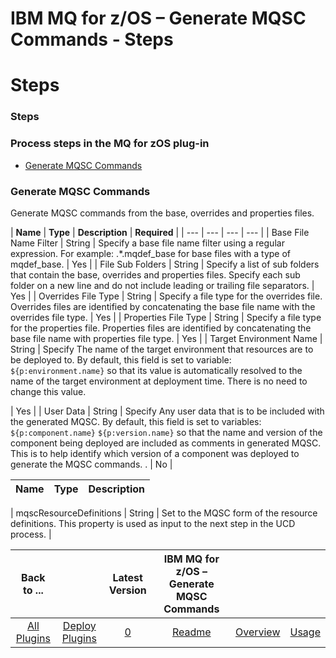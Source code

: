 
IBM MQ for z/OS – Generate MQSC Commands - Steps
================================================

# Steps



### Steps




 



### Process steps in the MQ for zOS plug-in


* [Generate MQSC Commands](#generate_mqsc_commands)





### Generate MQSC Commands


Generate MQSC commands from the base, overrides and properties files.









| 
**Name** | **Type** | **Description** | **Required** |
| --- | --- | --- | --- |
| Base File Name Filter | String | 
Specify a base file name filter using a regular expression. For example: .*.mqdef\_base for base files with a type of 
mqdef\_base.
  | Yes |
| File Sub Folders | String | Specify a list of sub folders that contain the base, overrides and 
properties files. Specify each sub folder on a new line and do not include leading or trailing file separators.
  | Yes 
|
| Overrides File Type | String | Specify a file type for the overrides file. Overrides files are identified by 
concatenating the base file name with the overrides file type.
  | Yes |
| Properties File Type | String | Specify a 
file type for the properties file. Properties files are identified by concatenating the base file name with properties 
file type.
  | Yes |
| Target Environment Name | String | Specify The name of the target environment that resources are 
to be deployed to. By default, this field is set to variable: ``${p:environment.name}`` so that its value is 
automatically resolved to the name of the target environment at deployment time. There is no need to change this value.

  | Yes |
| User Data | String | Specify Any user data that is to be included with the generated MQSC. By default, this
 field is set to variables: ``${p:component.name}`` ``${p:version.name}`` so that the name and version of the component 
being deployed are included as comments in generated MQSC. This is to help identify which version of a component was 
deployed to generate the MQSC commands. .
  | No |








| **Name** | **Type** | **Description** |
| --- | --- | --- |

| mqscResourceDefinitions | String | Set to the MQSC form of the resource definitions. This property is used as input 
to the next step in the UCD process.
  |





|Back to ...||Latest Version|IBM MQ for z/OS – Generate MQSC Commands |||
| :---: | :---: | :---: | :---: | :---: | :---: |
|[All Plugins](../../index.md)|[Deploy Plugins](../README.md)|[0]()|[Readme](README.md)|[Overview](overview.md)|[Usage](usage.md)|
